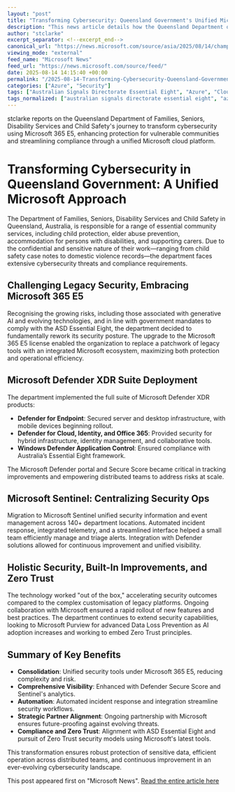 ```yaml
---
layout: "post"
title: "Transforming Cybersecurity: Queensland Government's Unified Microsoft Security Approach"
description: "This news article details how the Queensland Department of Families, Seniors, Disability Services and Child Safety enhanced its security posture by consolidating security tools under Microsoft 365 E5. It explores deployment of the Microsoft Defender XDR suite, migration to Microsoft Sentinel, integration with Purview, and strategic adoption of Zero Trust architecture to protect sensitive data while supporting compliance and operational efficiency."
author: "stclarke"
excerpt_separator: <!--excerpt_end-->
canonical_url: "https://news.microsoft.com/source/asia/2025/08/14/championing-safety-how-one-queensland-government-department-is-transforming-cybersecurity-to-better-support-vulnerable-communities/"
viewing_mode: "external"
feed_name: "Microsoft News"
feed_url: "https://news.microsoft.com/source/feed/"
date: 2025-08-14 14:15:40 +00:00
permalink: "/2025-08-14-Transforming-Cybersecurity-Queensland-Governments-Unified-Microsoft-Security-Approach.html"
categories: ["Azure", "Security"]
tags: ["Australian Signals Directorate Essential Eight", "Azure", "Cloud Security", "Company News", "Compliance", "Cybersecurity", "Data Loss Prevention", "Defender For Cloud", "Defender For Endpoint", "Defender For Identity", "Defender For Office 365", "Hybrid Security", "Microsoft 365 E5", "Microsoft Defender XDR", "Microsoft Purview", "Microsoft Sentinel", "News", "Operational Security", "Security", "Security Information And Event Management", "Zero Trust"]
tags_normalized: ["australian signals directorate essential eight", "azure", "cloud security", "company news", "compliance", "cybersecurity", "data loss prevention", "defender for cloud", "defender for endpoint", "defender for identity", "defender for office 365", "hybrid security", "microsoft 365 e5", "microsoft defender xdr", "microsoft purview", "microsoft sentinel", "news", "operational security", "security", "security information and event management", "zero trust"]
---
```


stclarke reports on the Queensland Department of Families, Seniors, Disability Services and Child Safety's journey to transform cybersecurity using Microsoft 365 E5, enhancing protection for vulnerable communities and streamlining compliance through a unified Microsoft cloud platform.<!--excerpt_end-->

# Transforming Cybersecurity in Queensland Government: A Unified Microsoft Approach

The Department of Families, Seniors, Disability Services and Child Safety in Queensland, Australia, is responsible for a range of essential community services, including child protection, elder abuse prevention, accommodation for persons with disabilities, and supporting carers. Due to the confidential and sensitive nature of their work—ranging from child safety case notes to domestic violence records—the department faces extensive cybersecurity threats and compliance requirements.

## Challenging Legacy Security, Embracing Microsoft 365 E5

Recognising the growing risks, including those associated with generative AI and evolving technologies, and in line with government mandates to comply with the ASD Essential Eight, the department decided to fundamentally rework its security posture. The upgrade to the Microsoft 365 E5 license enabled the organization to replace a patchwork of legacy tools with an integrated Microsoft ecosystem, maximizing both protection and operational efficiency.

## Microsoft Defender XDR Suite Deployment

The department implemented the full suite of Microsoft Defender XDR products:

- **Defender for Endpoint**: Secured server and desktop infrastructure, with mobile devices beginning rollout.
- **Defender for Cloud, Identity, and Office 365**: Provided security for hybrid infrastructure, identity management, and collaborative tools.
- **Windows Defender Application Control**: Ensured compliance with Australia’s Essential Eight framework.

The Microsoft Defender portal and Secure Score became critical in tracking improvements and empowering distributed teams to address risks at scale.

## Microsoft Sentinel: Centralizing Security Ops

Migration to Microsoft Sentinel unified security information and event management across 140+ department locations. Automated incident response, integrated telemetry, and a streamlined interface helped a small team efficiently manage and triage alerts. Integration with Defender solutions allowed for continuous improvement and unified visibility.

## Holistic Security, Built-In Improvements, and Zero Trust

The technology worked "out of the box," accelerating security outcomes compared to the complex customisation of legacy platforms. Ongoing collaboration with Microsoft ensured a rapid rollout of new features and best practices. The department continues to extend security capabilities, looking to Microsoft Purview for advanced Data Loss Prevention as AI adoption increases and working to embed Zero Trust principles.

## Summary of Key Benefits

- **Consolidation**: Unified security tools under Microsoft 365 E5, reducing complexity and risk.
- **Comprehensive Visibility**: Enhanced with Defender Secure Score and Sentinel's analytics.
- **Automation**: Automated incident response and integration streamline security workflows.
- **Strategic Partner Alignment**: Ongoing partnership with Microsoft ensures future-proofing against evolving threats.
- **Compliance and Zero Trust**: Alignment with ASD Essential Eight and pursuit of Zero Trust security models using Microsoft's latest tools.

This transformation ensures robust protection of sensitive data, efficient operation across distributed teams, and continuous improvement in an ever-evolving cybersecurity landscape.

This post appeared first on "Microsoft News". [Read the entire article here](https://news.microsoft.com/source/asia/2025/08/14/championing-safety-how-one-queensland-government-department-is-transforming-cybersecurity-to-better-support-vulnerable-communities/)
